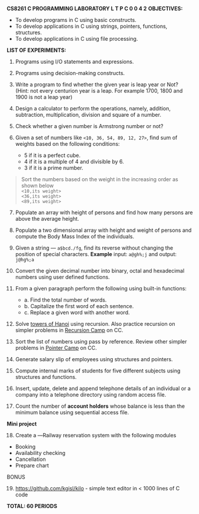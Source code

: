 **CS8261 C PROGRAMMING LABORATORY                  L T P C 0 0 4 2**
**OBJECTIVES:**
- To develop programs in C using basic constructs.
- To develop applications in C using strings, pointers, functions, structures.
- To develop applications in C using file processing.

**LIST OF EXPERIMENTS:**

1. Programs using I/O statements and expressions.

2. Programs using decision-making constructs.

3. Write a program to find whether the given year is leap year or Not? (Hint: not every centurion year is a leap. For example 1700, 1800 and 1900 is not a leap year)

4. Design a calculator to perform the operations, namely, addition, subtraction, multiplication, division and square of a number.

5. Check whether a given number is Armstrong number or not?

6. Given a set of numbers like `<10, 36, 54, 89, 12, 27>`, find sum of weights based on the following conditions:

   - 5 if it is a perfect cube.
   - 4 if it is a multiple of 4 and divisible by 6.
   - 3 if it is a prime number.
> Sort the numbers based on the weight in the increasing order as shown below   
> `<10,its weight>`  
> `<36,its weight>`  
> `<89,its weight>`  

7. Populate an array with height of persons and find how many persons are above the average height.

8. Populate a two dimensional array with height and weight of persons and compute the Body Mass Index of the individuals.

9. Given a string ― `a$bcd./fg`, find its reverse without changing the position of special characters. 
	**Example** input: `a@gh%;j` and output: `j@hg%;a`
	
10. Convert the given decimal number into binary, octal and hexadecimal numbers using user defined functions.

11. From a given paragraph perform the following using built-in functions:
    - a. Find the total number of words.
    - b. Capitalize the first word of each sentence.
    - c. Replace a given word with another word.

12. Solve [towers of Hanoi][1] using recursion. Also practice recursion on simpler problems in [Recursion Camp][2] on CC. 

13. Sort the list of numbers using pass by reference. Review other simpler problems in [Pointer Camp][3] on CC. 

14. Generate salary slip of employees using structures and pointers.

15. Compute internal marks of students for five different subjects using structures and functions.

16. Insert, update, delete and append telephone details of an individual or a company into a telephone directory using random access file.

17. Count the number of **account holders** whose balance is less than the minimum balance using sequential access file.

**Mini project**

18. Create a ―Railway reservation system with the following modules

- Booking
- Availability checking
- Cancellation
- Prepare chart

BONUS

19. https://github.com/kgisl/kilo  - simple text editor in < 1000 lines of C code

**TOTAL: 60 PERIODS**


[1]: http://j.mp/towerOfHanoiCC 
[2]: http://j.mp/rTutorial 
[3]: http://j.mp/pointerKITE
